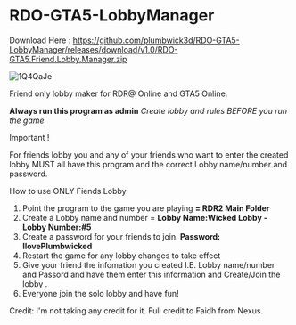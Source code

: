 # RDO-GTA5-LobbyManager

Download Here : https://github.com/plumbwick3d/RDO-GTA5-LobbyManager/releases/download/v1.0/RDO-GTA5.Friend.Lobby.Manager.zip



![1Q4QaJe](https://github.com/plumbwick3d/RDO-GTA5-LobbyManager/assets/160573347/b3724fb8-746c-41b8-92a9-568739b7c6e0)

Friend only lobby maker for RDR@ Online and GTA5 Online.

**Always run this program as admin**
_Create lobby and rules BEFORE you run the game_

Important !

For friends lobby you and any of your friends who want to enter the created lobby MUST all have this program and the correct Lobby name/number and password.



How to use ONLY Fiends Lobby


1. Point the program to the game you are playing **= RDR2 Main Folder**
2. Create a Lobby name and number = **Lobby Name:Wicked Lobby - Lobby Number:#5**
3. Create a password for your friends to join. **Password: IlovePlumbwicked**
4. Restart the game for any lobby changes to take effect
5. Give your friend the infomation you created I.E. Lobby name/number and Passord and have them enter this information and Create/Join the lobby .
6. Everyone join the solo lobby and have fun!
   
Credit:
I'm not taking any credit for it. Full credit to Faidh from Nexus.
